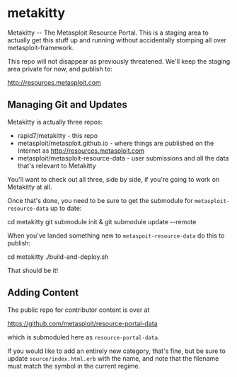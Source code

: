 metakitty
=========

Metakitty -- The Metasploit Resource Portal. This is a staging area to
actually get this stuff up and running without accidentally stomping all
over metasploit-framework.

This repo will not disappear as previously threatened. We'll keep the
staging area private for now, and publish to:

http://resources.metasploit.com

## Managing Git and Updates

Metakitty is actually three repos:

- rapid7/metakitty - this repo
- metasploit/metasploit.github.io - where things are published on the Internet as http://resources.metasploit.com
- metasploit/metasploit-resource-data - user submissions and all the data that's relevant to Metakitty

You'll want to check out all three, side by side, if you're going to work on Metakitty at all.

Once that's done, you need to be sure to get the submodule for `metasploit-resource-data` up to date:

  cd metakitty
  git submodule init & git submodule update --remote

When you've landed something new to `metaspoit-resource-data` do this to publish:

  cd metakitty
  ./build-and-deploy.sh

That should be it!

## Adding Content

The public repo for contributor content is over at

https://github.com/metasploit/resource-portal-data

which is submoduled here as `resource-portal-data`.

If you would like to add an entirely new category, that's fine, but be
sure to update `source/index.html.erb` with the name, and note that the
filename must match the symbol in the current regime.
